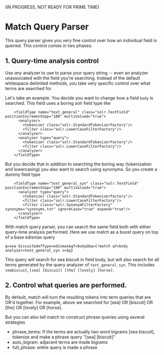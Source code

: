 (IN PROGRESS, NOT READY FOR PRIME TIME)

# Match Query Parser
This query parser gives you very fine control over how an individual field is queried. This control comes in two phases:

## 1. Query-time analysis control

Use *any* analyzer to use to parse your query string -- even an analyzer unassociated with the field you're searching. Instead of the default whitespace delimited methods, you take very specific control over what terms are searched for. 

Let's take an example. You decide you want to change how a field `body` is searched. This field uses a boring solr field type like

```
    <fieldType name="text_general" class="solr.TextField" positionIncrementGap="100" multiValued="true">
      <analyzer>
        <tokenizer class="solr.StandardTokenizerFactory"/>
        <filter class="solr.LowerCaseFilterFactory"/>
      </analyzer>
      <analyzer type="query">
        <tokenizer class="solr.StandardTokenizerFactory"/>
        <filter class="solr.LowerCaseFilterFactory"/>
      </analyzer>
    </fieldType>
```

But you decide that in addition to searching the boring way (tokenization and lowercasing) you also want to search using synonyms. So you create a dummy field type 

```
    <fieldType name="text_general_syn" class="solr.TextField" positionIncrementGap="100" multiValued="true">
      <analyzer type="query">
        <tokenizer class="solr.StandardTokenizerFactory"/>
        <filter class="solr.LowerCaseFilterFactory"/>
        <filter class="solr.SynonymFilterFactory" synonyms="synonyms.txt" ignoreCase="true" expand="true"/>
      </analyzer>
    </fieldType>
```

With match query parser, you can search the same field both with either query-time analysis performed. Here we use match as a boost query on top of a base edismax query

`q=sea biscuit&defType=edismax&qf=body&bq={!match qf=body analyzer=text_general_syn v=$q}`

This query will search for sea biscuit in field body, but will also search for all terms generated by the query analyzer of `text_general_syn`. This includes `seabiscuit`, `[sea] [biscuit] [the] [lovely] [horse].` 

## 2. Control what queries are performed.

By default, match will turn the resulting tokens into term queries that are OR'd together. For example, above we searched for [sea] OR [biscuit] OR [the] OR [lovely] OR [horse].

But you can also tell match to construct phrase queries using several strategies

- phrase_terms: If the terms are actually two word bigrams [sea biscuit], tokenize and make a phrase query "[sea] [biscuit]"
- auto_bigram: adjacent terms are made bigrams
- full_phrase: entire query is made a phrase
